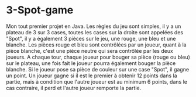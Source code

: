 ﻿# 3-Spot-game

Mon tout premier projet en Java. Les règles du jeu sont simples, il y a un plateau de 3 sur 3 cases, toutes les cases sur la droite sont appelées des "Spot", il y a également 3 pièces sur le jeu, une rouge, une bleu et une blanche. 
Les pièces rouge et bleu sont contrôlées par un joueur, quant à la pièce blanche, c'est une pièce neutre qui sera contrôlée par les deux joueurs.
A chaque tour, chaque joueur pour bouger sa pièce (rouge ou bleu) sur le plateau, une fois fait le joueur pourra également bouger la pièce blanche. Si le joueur pose sa pièce de couleur sur une case "Spot", il gagne un point.
Un joueur gagne si il est le premier à obtenir 12 points dans la partie, mais à condition que l'autre joueur est au minimum 6 points, dans le cas contraire, il perd et l'autre joueur remporte la partie.
